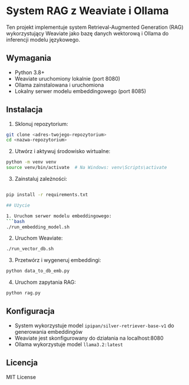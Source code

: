 # System RAG z Weaviate i Ollama

Ten projekt implementuje system Retrieval-Augmented Generation (RAG) wykorzystujący Weaviate jako bazę danych wektorową i Ollama do inferencji modelu językowego.


## Wymagania

- Python 3.8+
- Weaviate uruchomiony lokalnie (port 8080)
- Ollama zainstalowana i uruchomiona
- Lokalny serwer modelu embeddingowego (port 8085)

## Instalacja

1. Sklonuj repozytorium:
```bash
git clone <adres-twojego-repozytorium>
cd <nazwa-repozytorium>
```

2. Utwórz i aktywuj środowisko wirtualne:
```bash
python -m venv venv
source venv/bin/activate  # Na Windows: venv\Scripts\activate
```

3. Zainstaluj zależności:
```bash

pip install -r requirements.txt

## Użycie

1. Uruchom serwer modelu embeddingowego:
```bash
./run_embedding_model.sh
```

2. Uruchom Weaviate:
```bash
./run_vector_db.sh
```

3. Przetwórz i wygeneruj embeddingi:
```bash
python data_to_db_emb.py
```

4. Uruchom zapytania RAG:
```bash
python rag.py
```

## Konfiguracja

- System wykorzystuje model `ipipan/silver-retriever-base-v1` do generowania embeddingów
- Weaviate jest skonfigurowany do działania na localhost:8080
- Ollama wykorzystuje model `llama3.2:latest`

## Licencja

MIT License
